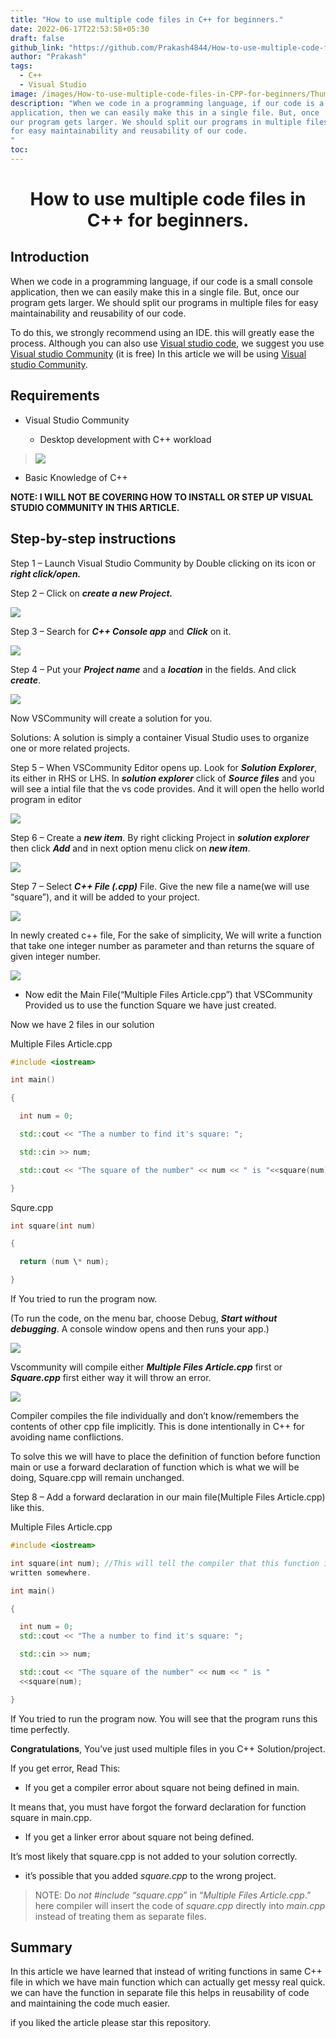 ```yaml
---
title: "How to use multiple code files in C++ for beginners."
date: 2022-06-17T22:53:58+05:30
draft: false
github_link: "https://github.com/Prakash4844/How-to-use-multiple-code-files-in-CPP-for-beginners"
author: "Prakash"
tags:
  - C++
  - Visual Studio
image: /images/How-to-use-multiple-code-files-in-CPP-for-beginners/Thumb.png
description: "When we code in a programming language, if our code is a small console
application, then we can easily make this in a single file. But, once
our program gets larger. We should split our programs in multiple files
for easy maintainability and reusability of our code.
"
toc: 
---
```


<h1 align="center"> How to use multiple code files in C++ for beginners.</h1>

## Introduction

When we code in a programming language, if our code is a small console
application, then we can easily make this in a single file. But, once
our program gets larger. We should split our programs in multiple files
for easy maintainability and reusability of our code.

To do this, we strongly recommend using an IDE. this will greatly ease
the process. Although you can also use [Visual studio
code](https://code.visualstudio.com/), we suggest you use [Visual studio
Community](https://visualstudio.microsoft.com/vs/community/) (it is
free) In this article we will be using [Visual studio
Community](https://visualstudio.microsoft.com/vs/community/).

## Requirements

  - Visual Studio Community
    
      - Desktop development with C++ workload

> ![](/images/How-to-use-multiple-code-files-in-CPP-for-beginners/media/image1.png)

  - Basic Knowledge of C++

**NOTE: I WILL NOT BE COVERING HOW TO INSTALL OR STEP UP VISUAL STUDIO
COMMUNITY IN THIS ARTICLE.**

## Step-by-step instructions

Step 1 – Launch Visual Studio Community by Double clicking on its icon
or ***right click/open.***

Step 2 – Click on ***create a new Project.***

![](/images/How-to-use-multiple-code-files-in-CPP-for-beginners/media/image2.png)

Step 3 – Search for ***C++ Console app*** and ***Click*** on it.

![](/images/How-to-use-multiple-code-files-in-CPP-for-beginners/media/image3.png)

Step 4 – Put your ***Project name*** and a ***location*** in the fields.
And click ***create***.

![](/images/How-to-use-multiple-code-files-in-CPP-for-beginners/media/image4.png)

Now VSCommunity will create a solution for you.

Solutions: A solution is simply a container Visual Studio uses to
organize one or more related projects.

Step 5 – When VSCommunity Editor opens up. Look for ***Solution
Explorer***, its either in RHS or LHS. In ***solution explorer*** click
of ***Source files*** and you will see a intial file that the vs code
provides. And it will open the hello world program in editor

![](/images/How-to-use-multiple-code-files-in-CPP-for-beginners/media/image5.png)

Step 6 – Create a ***new item***. By right clicking Project in
***solution explorer*** then click ***Add*** and in next option menu
click on ***new item***.

![](/images/How-to-use-multiple-code-files-in-CPP-for-beginners/media/image6.png)

Step 7 – Select ***C++ File (.cpp)*** File. Give the new file a name(we
will use “square”), and it will be added to your project.

![](/images/How-to-use-multiple-code-files-in-CPP-for-beginners/media/image7.png)

In newly created c++ file, For the sake of simplicity, We will write a
function that take one integer number as parameter and than returns the
square of given integer number.

![](/images/How-to-use-multiple-code-files-in-CPP-for-beginners/media/image8.png)

  - Now edit the Main File(“Multiple Files Article.cpp”) that
    VSCommunity Provided us to use the function Square we have just
    created.

Now we have 2 files in our solution

Multiple Files Article.cpp
```cpp
#include <iostream>

int main()

{

  int num = 0;

  std::cout << "The a number to find it's square: ";

  std::cin >> num;

  std::cout << "The square of the number" << num << " is "<<square(num);

}
```
Squre.cpp
```cpp
int square(int num)

{

  return (num \* num);

}
```
If You tried to run the program now.

(To run the code, on the menu bar, choose Debug, ***Start without
debugging***. A console window opens and then runs your app.)

![](/images/How-to-use-multiple-code-files-in-CPP-for-beginners/media/image9.png)

Vscommunity will compile either ***Multiple Files Article.cpp*** first
or ***Square.cpp*** first either way it will throw an error.

![](/images/How-to-use-multiple-code-files-in-CPP-for-beginners/media/image10.png)

Compiler compiles the file individually and don’t know/remembers the
contents of other cpp file implicitly. This is done intentionally in C++
for avoiding name conflictions.

To solve this we will have to place the definition of function before
function main or use a forward declaration of function which is what we
will be doing, Square.cpp will remain unchanged.

Step 8 – Add a forward declaration in our main file(Multiple Files
Article.cpp) like this.

Multiple Files Article.cpp
```cpp
#include <iostream>

int square(int num); //This will tell the compiler that this function is
written somewhere.

int main()

{

  int num = 0;
  std::cout << "The a number to find it's square: ";

  std::cin >> num;

  std::cout << "The square of the number" << num << " is "
  <<square(num);

}
```
If You tried to run the program now. You will see that the program runs
this time perfectly.

**Congratulations**, You’ve just used multiple files in you C++
Solution/project.

If you get error, Read This:

  - If you get a compiler error about square not being defined in main.

It means that, you must have forgot the forward declaration for function
square in main.cpp.

  - If you get a linker error about square not being defined.

It’s most likely that square.cpp is not added to your solution
correctly.

  - it’s possible that you added *square.cpp* to the wrong project.

> NOTE: Do *not* *\#include “square.cpp”* in “*Multiple Files
> Article.cpp*.” here compiler will insert the code
> of *square.cpp* directly into *main.cpp* instead of treating them as
> separate files.

## Summary

In this article we have learned that instead of writing functions in
same C++ file in which we have main function which can actually get
messy real quick. we can have the function in separate file this helps
in reusability of code and maintaining the code much easier.

if you liked the article please star this repository.


 
